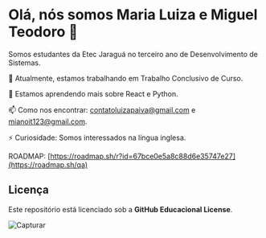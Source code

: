 # Olá, nós somos Maria Luiza e Miguel Teodoro 👋

Somos estudantes da Etec Jaraguá no terceiro ano de Desenvolvimento de Sistemas.

🔭 Atualmente, estamos trabalhando em Trabalho Conclusivo de Curso.

🌱 Estamos aprendendo mais sobre React e Python.

📫 Como nos encontrar: contatoluizapaiva@gmail.com e mianoit123@gmail.com.

⚡ Curiosidade: Somos interessados na língua inglesa. 

 ROADMAP: [https://roadmap.sh/r?id=67bce0e5a8c88d6e35747e27](https://roadmap.sh/qa)

## Licença


Este repositório está licenciado sob a **GitHub Educacional License**. 

![Capturar](https://github.com/user-attachments/assets/cacb17a0-6685-4f31-a83e-626ab68b604c) 

